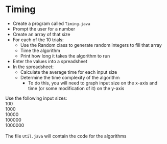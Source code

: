 # Timing

- Create a program called `Timing.java`
- Prompt the user for a number
- Create an array of that size
- For each of the 10 trials:
  - Use the Random class to generate random integers to fill that array
  - Time the algorithm
  - Print how long it takes the algorithm to run
- Enter the values into a spreadsheet
- In the spreadsheet:
  - Calculate the average time for each input size
  - Determine the time complexity of the algorithm
    - To do this, you will need to graph input size on the x-axis and time (or some modification of it) on the y-axis

Use the following input sizes:\
100\
1000\
10000\
100000\
1000000\
\
The file `Util.java` will contain the code for the algorithms
